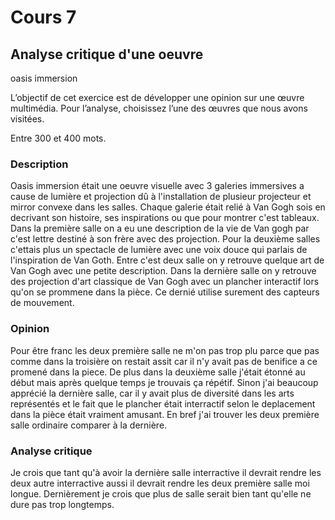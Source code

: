 # Cours 7
## Analyse critique d'une oeuvre

oasis immersion

L’objectif de cet exercice est de développer une opinion sur une œuvre multimédia. Pour l’analyse, choisissez l’une des œuvres que nous avons visitées. 

Entre 300 et 400 mots. 

### Description

Oasis immersion était une oeuvre visuelle avec 3 galeries immersives a cause de lumière et projection dû à l'installation de plusieur projecteur et mirror convexe dans les salles. Chaque galerie était relié à Van Gogh sois en decrivant son histoire, ses inspirations ou que pour montrer c'est tableaux. Dans la première salle on a eu une description de la vie de Van gogh par c'est lettre destiné à son frère avec des projection. Pour la deuxième salles c'ettais plus un spectacle de lumière avec une voix douce qui parlais de l'inspiration de Van Goth. Entre c'est deux salle on y retrouve quelque art de Van Gogh avec une petite description. Dans la dernière salle on y retrouve des projection d'art classique de Van Gogh avec un plancher interactif lors qu'on se prommene dans la pièce. Ce dernié utilise surement des capteurs de mouvement.

### Opinion
 
Pour être franc les deux première salle ne m'on pas trop plu parce que pas comme dans la troisière on restait assit car il n'y avait pas de benifice a ce promené dans la piece. De plus dans la deuxième salle j'était étonné au début mais après quelque temps je trouvais ça répétif. Sinon j'ai beaucoup apprécié la dernière salle, car il y avait plus de diversité dans les arts représentés et le fait que le plancher était interractif selon le deplacement dans la pièce était vraiment amusant. En bref j'ai trouver les deux première salle ordinaire comparer à la dernière.

### Analyse critique

Je crois que tant qu'à avoir la dernière salle interractive il devrait rendre les deux autre interractive aussi il devrait rendre les deux première salle moi longue. Dernièrement je crois que plus de salle serait bien tant qu'elle ne dure pas trop longtemps.
